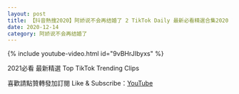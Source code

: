 ```yaml
---
layout: post
title: 【抖音熱搜2020】阿娇说不会再结婚了 2 TikTok Daily 最新必看精選合集2020 12 14
date: 2020-12-14
category: 阿娇说不会再结婚了
---
```


{% include youtube-video.html id="9vBHrJIbyxs" %}

2021必看 最新精選 Top TikTok Trending Clips

喜歡請點贊轉發加訂閱 Like & Subscribe：[YouTube](https://www.youtube.com/channel/UCAoR7VcanIPd04uEq_GIylA/videos)

